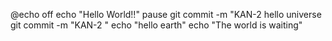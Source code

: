@echo off
echo "Hello World!!"
pause
git commit -m "KAN-2 hello universe
git commit -m "KAN-2 <hello Galaxy>"
echo "hello earth"
echo "The world is waiting"
